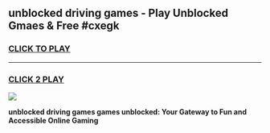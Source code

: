 
## unblocked driving games - Play Unblocked Gmaes & Free #cxegk
<h3>
<a href="https://news.freeplayer.one?title=unblocked_driving_games&ref=03M">CLICK TO PLAY</a></h3>
<hr>

<h3>
<a href="https://news.freeplayer.one?title=unblocked_driving_games&ref=03M">CLICK 2 PLAY</a>
  
</h3>

<a href="https://news.freeplayer.one?title=unblocked_driving_games&ref=03M"><img src="https://clearcache.store/games.png"></a>


**unblocked driving games games unblocked: Your Gateway to Fun and Accessible Online Gaming**
